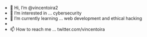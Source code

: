 - 👋 Hi, I’m @vincentoira2
- 👀 I’m interested in ... cybersecurity
- 🌱 I’m currently learning ... web development and ethical hacking
-
- 📫 How to reach me ... twitter.com/vincentoira

<!---
vincentoira2/vincentoira2 is a ✨ special ✨ repository because its `README.md` (this file) appears on your GitHub profile.
You can click the Preview link to take a look at your changes.
--->
